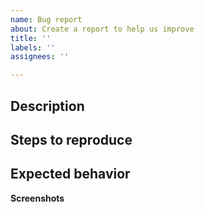 ```yaml
---
name: Bug report
about: Create a report to help us improve
title: ''
labels: ''
assignees: ''

---
```


## Description

## Steps to reproduce

## Expected behavior

**Screenshots**
